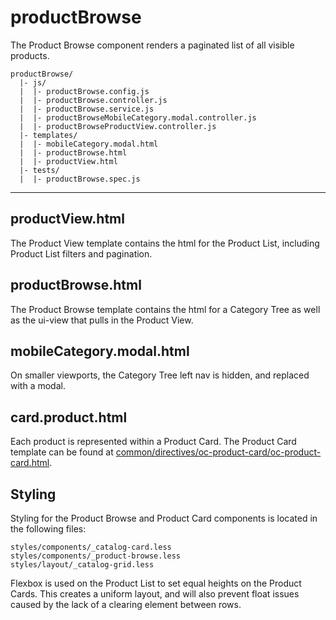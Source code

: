 # productBrowse
The Product Browse component renders a paginated list of all visible products.
```
productBrowse/
  |- js/
  |  |- productBrowse.config.js
  |  |- productBrowse.controller.js
  |  |- productBrowse.service.js
  |  |- productBrowseMobileCategory.modal.controller.js
  |  |- productBrowseProductView.controller.js
  |- templates/
  |  |- mobileCategory.modal.html
  |  |- productBrowse.html
  |  |- productView.html
  |- tests/
  |  |- productBrowse.spec.js
```
___
## productView.html
The Product View template contains the html for the Product List, including Product List filters and pagination.
## productBrowse.html
The Product Browse template contains the html for a Category Tree as well as the ui-view that pulls in the Product View.
## mobileCategory.modal.html
On smaller viewports, the Category Tree left nav is hidden, and replaced with a modal.
## card.product.html
Each product is represented within a Product Card. The Product Card template can be found at [common/directives/oc-product-card/oc-product-card.html](../common/directives/oc-product-card/oc-product-card.html).
## Styling
Styling for the Product Browse and Product Card components is located in the following files:

`styles/components/_catalog-card.less`  
`styles/components/_product-browse.less`  
`styles/layout/_catalog-grid.less`  

Flexbox is used on the Product List to set equal heights on the Product Cards. This creates a uniform layout, and will also prevent float issues caused by the lack of a clearing element between rows.